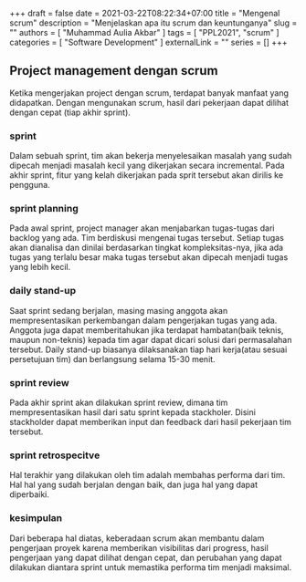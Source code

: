 +++ 
draft = false
date = 2021-03-22T08:22:34+07:00
title = "Mengenal scrum"
description = "Menjelaskan apa itu scrum dan keuntunganya"
slug = ""
authors = [ "Muhammad Aulia Akbar" ]
tags = [ "PPL2021", "scrum" ]
categories = [ "Software Development" ]
externalLink = ""
series = []
+++

## Project management dengan scrum

Ketika mengerjakan project dengan scrum, terdapat banyak manfaat yang didapatkan. Dengan mengunakan scrum, hasil dari pekerjaan dapat dilihat dengan cepat (tiap akhir sprint).  

### sprint

Dalam sebuah sprint, tim akan bekerja menyelesaikan masalah yang sudah dipecah menjadi masalah kecil yang dikerjakan secara incremental. Pada akhir sprint, fitur yang kelah dikerjakan pada sprit tersebut akan dirilis ke pengguna.

### sprint planning

Pada awal sprint, project manager akan menjabarkan tugas-tugas dari backlog yang ada. Tim berdiskusi mengenai tugas tersebut. Setiap tugas akan dianalisa dan dinilai berdasarkan tingkat kompleksitas-nya, jika ada tugas yang terlalu besar maka tugas tersebut akan dipecah menjadi tugas yang lebih kecil.  

### daily stand-up

Saat sprint sedang berjalan, masing masing anggota akan mempresentasikan perkembangan dalam pengerjakan tugas yang ada. Anggota juga dapat memberitahukan jika terdapat hambatan(baik teknis, maupun non-teknis) kepada tim agar dapat dicari solusi dari permasalahan tersebut. Daily stand-up biasanya dilaksanakan tiap hari kerja(atau sesuai persetujuan tim) dan berlangsung selama 15-30 menit.

### sprint review

Pada akhir sprint akan dilakukan sprint review, dimana tim mempresentasikan hasil dari satu sprint kepada stackholer. Disini stackholder dapat memberikan input dan feedback dari hasil pekerjaan tim tersebut.  

### sprint retrospecitve

Hal terakhir yang dilakukan oleh tim adalah membahas performa dari tim. Hal hal yang sudah berjalan dengan baik, dan juga hal yang dapat diperbaiki.

### kesimpulan

Dari beberapa hal diatas, keberadaan scrum akan membantu dalam pengerjaan proyek karena memberikan visibilitas dari progress, hasil pengerjaan yang dapat dilihat dengan cepat, dan perubahan yang dapat dilakukan diantara sprint untuk memastika performa tim menjadi maksimal.
